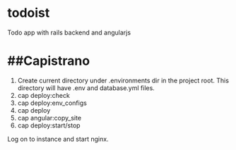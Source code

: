 todoist
=======

Todo app with rails backend and angularjs


##Capistrano
============
1) Create current <env> directory under .environments dir in the project root. This directory will have .env and database.yml files.
2) cap <env> deploy:check
3) cap <env> deploy:env_configs
4) cap <env> deploy
5) cap <env> angular:copy_site
6) cap <env> deploy:start/stop

Log on to instance and start nginx.

